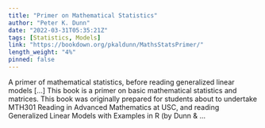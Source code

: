 ```yaml
---
title: "Primer on Mathematical Statistics"
author: "Peter K. Dunn"
date: "2022-03-31T05:35:21Z"
tags: [Statistics, Models]
link: "https://bookdown.org/pkaldunn/MathsStatsPrimer/"
length_weight: "4%"
pinned: false
---
```


A primer of mathematical statistics, before reading generalized linear models [...] This book is a primer on basic mathematical statistics and matrices. This book was originally prepared for students about to undertake
MTH301 Reading in Advanced Mathematics at
USC,
and reading
Generalized Linear Models with Examples in R
(by Dunn & ...
